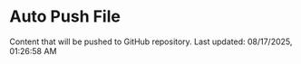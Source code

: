 # Auto Push File

Content that will be pushed to GitHub repository.
Last updated: 08/17/2025, 01:26:58 AM